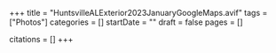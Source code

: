 +++
title = "HuntsvilleALExterior2023JanuaryGoogleMaps.avif"
tags = ["Photos"]
categories = []
startDate = ""
draft = false
pages = []

citations = []
+++
